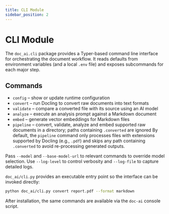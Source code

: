 ```yaml
---
title: CLI Module
sidebar_position: 2
---
```


# CLI Module

The `doc_ai.cli` package provides a Typer-based command line interface for orchestrating the document workflow. It reads defaults from environment variables (and a local `.env` file) and exposes subcommands for each major step.

## Commands

- `config` – show or update runtime configuration
- `convert` – run Docling to convert raw documents into text formats
- `validate` – compare a converted file with its source using an AI model
- `analyze` – execute an analysis prompt against a Markdown document
- `embed` – generate vector embeddings for Markdown files
- `pipeline` – convert, validate, analyze and embed supported raw documents in a directory; paths containing `.converted` are ignored
By default, the `pipeline` command only processes files with extensions supported by Docling (e.g., `.pdf`) and skips any path containing `.converted` to avoid re-processing generated outputs.

Pass `--model` and `--base-model-url` to relevant commands to override model selection. Use `--log-level` to control verbosity and `--log-file` to capture detailed logs.

`doc_ai/cli.py` provides an executable entry point so the interface can be invoked directly:

```bash
python doc_ai/cli.py convert report.pdf --format markdown
```

After installation, the same commands are available via the `doc-ai` console script.
